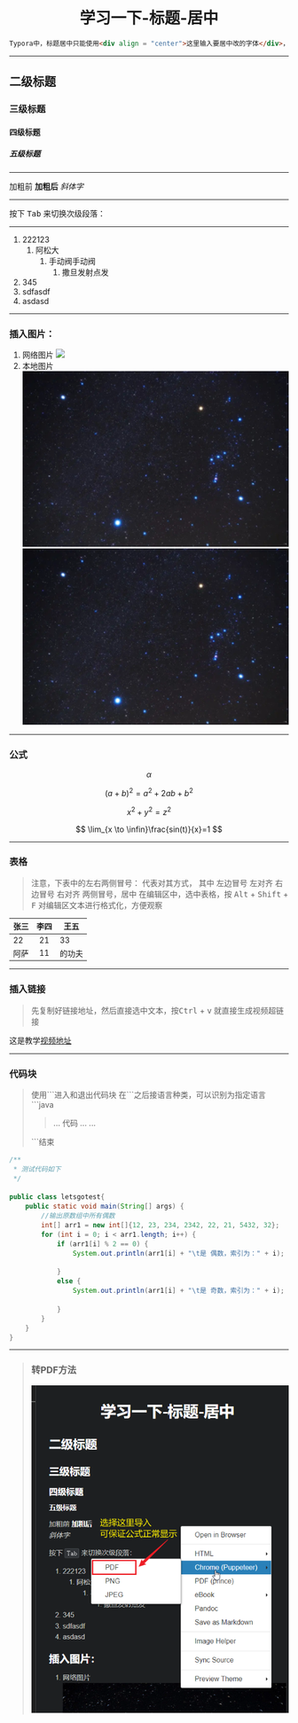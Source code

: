 <h1 align = "center">学习一下-标题-居中</h1>

```html
Typora中，标题居中只能使用<div align = "center">这里输入要居中改的字体</div>，<center>这里输入要居中改的字体</center>对标题不起作用！！
```
---
## 二级标题
### 三级标题
#### 四级标题
##### 五级标题
---
加粗前 **加粗后**
*斜体字*

---
按下 <kbd>Tab</kbd> 来切换次级段落：

---
1. 222123
   1. 阿松大
      1. 手动阀手动阀
         1. 撒旦发射点发
2. 345
3. sdfasdf
4. asdasd

---

### 插入图片：
1. 网络图片
![](https://gd-hbimg.huaban.com/94d3f1a754197e8bd014fb0318657a9f22e72b101a019-FeYzaZ_fw1200)
2. 本地图片
![](123123.jpg)
![](435345.webp)

---

### 公式
$$
\alpha
$$

$$
(a + b)^2 = a^2 + 2ab + b^2
$$

$$
x^2 + y^2 = z^2
$$

$$
\lim_{x \to \infin}\frac{sin(t)}{x}=1
$$

---

### 表格

> 注意，下表中的左右两侧冒号： 代表对其方式，
> 其中 左边冒号 左对齐
> 右边冒号 右对齐
> 两侧冒号，居中
> 在编辑区中，选中表格，按 <kbd>Alt</kbd> + <kbd>Shift</kbd> + <kbd>F</kbd> 对编辑区文本进行格式化，方便观察

| 张三 | 李四  | 王五   |
| ---- | :---: | ------ |
| 22   |  21   | 33     |
| 阿萨 |  11   | 的功夫 |

---

### 插入链接
>先复制好链接地址，然后直接选中文本，按<kbd>Ctrl</kbd> + <kbd>v</kbd> 就直接生成视频超链接

这是教学[视频地址](https://www.bilibili.com/video/BV1si4y1472o?spm_id_from=333.337.search-card.all.click&vd_source=9bb0d817daa8d924c36805c0eacb5c31)

---

### 代码块
> 使用\```进入和退出代码块
> 在\```之后接语言种类，可以识别为指定语言
> \```java
> >...
> >代码
> >...
> >...
> 
> \```结束

```java
/**
 * 测试代码如下
 */

public class letsgotest{
    public static void main(String[] args) {
        //输出原数组中所有偶数
        int[] arr1 = new int[]{12, 23, 234, 2342, 22, 21, 5432, 32};
        for (int i = 0; i < arr1.length; i++) {
            if (arr1[i] % 2 == 0) {
                System.out.println(arr1[i] + "\t是 偶数，索引为：" + i);
                
            }
            else {
                System.out.println(arr1[i] + "\t是 奇数，索引为：" + i);
                
            }
        }
    }
}
```
---

>### 转PDF方法
>![](Snipaste_2022-08-23_17-45-17.png)